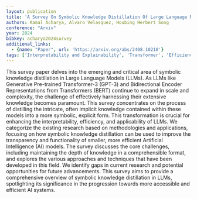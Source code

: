 ```yaml
---
layout: publication
title: 'A Survey On Symbolic Knowledge Distillation Of Large Language Models'
authors: Kamal Acharya, Alvaro Velasquez, Houbing Herbert Song
conference: "Arxiv"
year: 2024
bibkey: acharya2024survey
additional_links:
  - {name: "Paper", url: 'https://arxiv.org/abs/2408.10210'}
tags: ['Interpretability and Explainability', 'Transformer', 'Efficiency and Optimization', 'Distillation', 'Applications', 'Model Architecture', 'BERT', 'GPT', 'Merging', 'Survey Paper', 'Reinforcement Learning', 'Ethics and Bias', 'Interpretability', 'Pretraining Methods']
---
```

This survey paper delves into the emerging and critical area of symbolic
knowledge distillation in Large Language Models (LLMs). As LLMs like Generative
Pre-trained Transformer-3 (GPT-3) and Bidirectional Encoder Representations
from Transformers (BERT) continue to expand in scale and complexity, the
challenge of effectively harnessing their extensive knowledge becomes
paramount. This survey concentrates on the process of distilling the intricate,
often implicit knowledge contained within these models into a more symbolic,
explicit form. This transformation is crucial for enhancing the
interpretability, efficiency, and applicability of LLMs. We categorize the
existing research based on methodologies and applications, focusing on how
symbolic knowledge distillation can be used to improve the transparency and
functionality of smaller, more efficient Artificial Intelligence (AI) models.
The survey discusses the core challenges, including maintaining the depth of
knowledge in a comprehensible format, and explores the various approaches and
techniques that have been developed in this field. We identify gaps in current
research and potential opportunities for future advancements. This survey aims
to provide a comprehensive overview of symbolic knowledge distillation in LLMs,
spotlighting its significance in the progression towards more accessible and
efficient AI systems.
